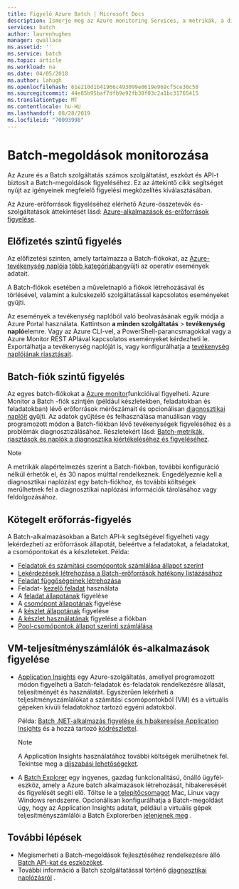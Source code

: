 ```yaml
---
title: Figyelő Azure Batch | Microsoft Docs
description: Ismerje meg az Azure monitoring Services, a metrikák, a diagnosztikai naplók és a Azure Batch további figyelési funkcióit.
services: batch
author: laurenhughes
manager: gwallace
ms.assetid: ''
ms.service: batch
ms.topic: article
ms.workload: na
ms.date: 04/05/2018
ms.author: lahugh
ms.openlocfilehash: 61e210d1b41966c493099e0619e969cf5ce30c50
ms.sourcegitcommit: 44e85b95baf7dfb9e92fb38f03c2a1bc31765415
ms.translationtype: MT
ms.contentlocale: hu-HU
ms.lasthandoff: 08/28/2019
ms.locfileid: "70093998"
---
```

# <a name="monitor-batch-solutions"></a>Batch-megoldások monitorozása

Az Azure és a Batch szolgáltatás számos szolgáltatást, eszközt és API-t biztosít a Batch-megoldások figyeléséhez. Ez az áttekintő cikk segítséget nyújt az igényeinek megfelelő figyelési megközelítés kiválasztásában.

Az Azure-erőforrások figyeléséhez elérhető Azure-összetevők és-szolgáltatások áttekintését lásd: [Azure-alkalmazások és-erőforrások figyelése](../monitoring-and-diagnostics/monitoring-overview.md).

## <a name="subscription-level-monitoring"></a>Előfizetés szintű figyelés

Az előfizetési szinten, amely tartalmazza a Batch-fiókokat, az [Azure-tevékenység naplója](../azure-monitor/platform/activity-logs-overview.md) [több kategóriában](../azure-monitor/platform/activity-logs-overview.md#categories-in-the-activity-log)gyűjti az operatív események adatait.

A Batch-fiókok esetében a műveletnapló a fiókok létrehozásával és törlésével, valamint a kulcskezelő szolgáltatással kapcsolatos eseményeket gyűjti.

Az események a tevékenység naplóból való beolvasásának egyik módja a Azure Portal használata. Kattintson **a minden szolgáltatás** > **tevékenység napló**elemre. Vagy az Azure CLI-vel, a PowerShell-parancsmagokkal vagy a Azure Monitor REST APIával kapcsolatos eseményeket kérdezheti le. Exportálhatja a tevékenység naplóját is, vagy konfigurálhatja a [tevékenység naplójának riasztásait](../monitoring-and-diagnostics/monitoring-activity-log-alerts-new-experience.md).

## <a name="batch-account-level-monitoring"></a>Batch-fiók szintű figyelés

Az egyes batch-fiókokat a [Azure monitor](../azure-monitor/overview.md)funkcióival figyelheti. Azure Monitor a Batch [](../azure-monitor/platform/data-platform-metrics.md) -fiók szintjén (például készletekben, feladatokban és feladatokban) lévő erőforrások mérőszámait és opcionálisan [diagnosztikai naplóit](../azure-monitor/platform/diagnostic-logs-overview.md) gyűjti. Az adatok gyűjtése és felhasználása manuálisan vagy programozott módon a Batch-fiókban lévő tevékenységek figyeléséhez és a problémák diagnosztizálásához. Részletekért lásd: [Batch-metrikák, riasztások és naplók a diagnosztika kiértékeléséhez és figyeléséhez](batch-diagnostics.md).
 
> [!NOTE]
> A metrikák alapértelmezés szerint a Batch-fiókban, további konfiguráció nélkül érhetők el, és 30 napos múlttal rendelkeznek. Engedélyeznie kell a diagnosztikai naplózást egy batch-fiókhoz, és további költségek merülhetnek fel a diagnosztikai naplózási információk tárolásához vagy feldolgozásához. 

## <a name="batch-resource-monitoring"></a>Kötegelt erőforrás-figyelés

A Batch-alkalmazásokban a Batch API-k segítségével figyelheti vagy lekérdezheti az erőforrások állapotát, beleértve a feladatokat, a feladatokat, a csomópontokat és a készleteket. Példa:

* [Feladatok és számítási csomópontok számlálása állapot szerint](batch-get-resource-counts.md)
* [Lekérdezések létrehozása a Batch-erőforrások hatékony listázásához](batch-efficient-list-queries.md)
* [Feladat függőségeinek létrehozása](batch-task-dependencies.md)
* Feladat- [kezelő feladat](/rest/api/batchservice/job/add#jobmanagertask) használata
* A [feladat állapotának](/rest/api/batchservice/task/list#taskstate) figyelése
* A [csomópont állapotának](/rest/api/batchservice/computenode/list#computenodestate) figyelése
* A [készlet állapotának](/rest/api/batchservice/pool/get#poolstate) figyelése
* [A készlet használatának](/rest/api/batchservice/pool/listusagemetrics) figyelése a fiókban
* [Pool-csomópontok állapot szerinti számlálása](/rest/api/batchservice/account/listpoolnodecounts)

## <a name="vm-performance-counters-and-application-monitoring"></a>VM-teljesítményszámlálók és-alkalmazások figyelése

* [Application Insights](../azure-monitor/app/app-insights-overview.md) egy Azure-szolgáltatás, amellyel programozott módon figyelheti a Batch-feladatok és-feladatok rendelkezésre állását, teljesítményét és használatát. Egyszerűen lekérheti a teljesítményszámlálókat a számítási csomópontokból (VM) és a virtuális gépeken kívüli feladatokhoz tartozó egyéni adatokból. 

  Példa: [Batch .NET-alkalmazás figyelése és hibakeresése Application Insights](monitor-application-insights.md) és a hozzá tartozó [kódrészlettel](https://github.com/Azure/azure-batch-samples/tree/master/CSharp/ArticleProjects/ApplicationInsights).

  > [!NOTE]
  > A Application Insights használatához további költségek merülhetnek fel. Tekintse meg a [díjszabási lehetőségeket](https://azure.microsoft.com/pricing/details/application-insights/). 
  >

* A [Batch Explorer](https://github.com/Azure/BatchExplorer) egy ingyenes, gazdag funkcionalitású, önálló ügyfél-eszköz, amely a Azure batch alkalmazások létrehozását, hibakeresését és figyelését segíti elő. Töltse le a [telepítőcsomagot](https://azure.github.io/BatchExplorer/) Mac, Linux vagy Windows rendszerre. Opcionálisan konfigurálhatja a Batch-megoldást úgy, hogy az Application Insights adatait, például a virtuális gépek teljesítményszámlálói a Batch Explorerben [jelenjenek meg](https://github.com/Azure/batch-insights) .


## <a name="next-steps"></a>További lépések

* Megismerheti a Batch-megoldások fejlesztéséhez rendelkezésre álló [Batch API-kat és eszközöket](batch-apis-tools.md).
* További információ a Batch szolgáltatással történő [diagnosztikai naplózásról](batch-diagnostics.md) .